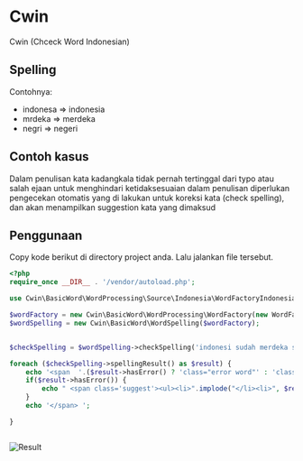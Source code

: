 Cwin
=========

Cwin (Chceck Word Indonesian)


Spelling
---------
Contohnya:

- indonesa => indonesia
- mrdeka => merdeka
- negri => negeri


Contoh kasus
-------------
Dalam penulisan kata kadangkala tidak pernah tertinggal dari typo atau salah ejaan
untuk menghindari ketidaksesuaian dalam penulisan diperlukan pengecekan otomatis yang di lakukan untuk koreksi kata (check spelling), dan akan menampilkan suggestion kata yang dimaksud



Penggunaan
-----------

Copy kode berikut di directory project anda. Lalu jalankan file tersebut.

```php
<?php 
require_once __DIR__ . '/vendor/autoload.php';

use Cwin\BasicWord\WordProcessing\Source\Indonesia\WordFactoryIndonesia;

$wordFactory = new Cwin\BasicWord\WordProcessing\WordFactory(new WordFactoryIndonesia);
$wordSpelling = new Cwin\BasicWord\WordSpelling($wordFactory);


$checkSpelling = $wordSpelling->checkSpelling('indonesi sudah merdeka sejak tahunn empat lima');

foreach ($checkSpelling->spellingResult() as $result) {
	echo '<span  '.($result->hasError() ? 'class="error word"' : 'class="word"').'>' . $result->getWord() ;
	if($result->hasError()) {
		echo " <span class='suggest'><ul><li>".implode("</li><li>", $result->getSuggestion(2))."</li></ul></span> " ;
	}
	echo '</span> ';

}



```

![Result](http://s28.postimg.org/5lmjlbx99/Screenshot_5.png)



